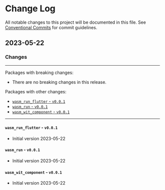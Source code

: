 # Change Log

All notable changes to this project will be documented in this file.
See [Conventional Commits](https://conventionalcommits.org) for commit guidelines.

## 2023-05-22

### Changes

---

Packages with breaking changes:

 - There are no breaking changes in this release.

Packages with other changes:

 - [`wasm_run_flutter` - `v0.0.1`](#wasm_run_flutter---v001)
 - [`wasm_run` - `v0.0.1`](#wasm_run---v001)
 - [`wasm_wit_component` - `v0.0.1`](#wasm_wit_component---v001)

---

#### `wasm_run_flutter` - `v0.0.1`

 - Initial version 2023-05-22

#### `wasm_run` - `v0.0.1`

 - Initial version 2023-05-22

#### `wasm_wit_component` - `v0.0.1`

 - Initial version 2023-05-22


